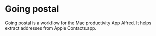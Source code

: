 # Going postal

Going postal is a workflow for the Mac productivity App Alfred. It helps extract addresses from Apple Contacts.app.